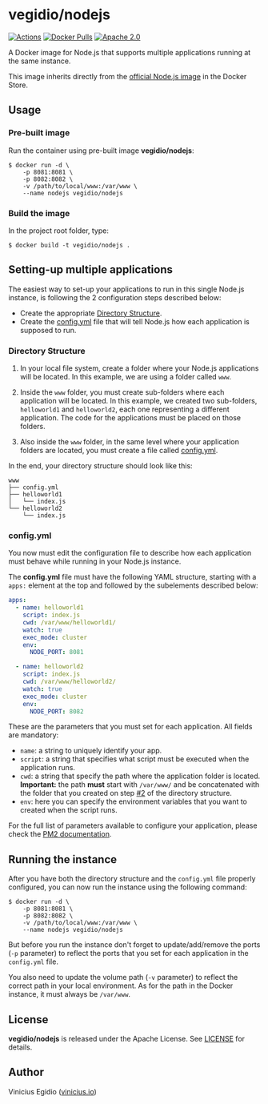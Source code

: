 # vegidio/nodejs

[![Actions](https://github.com/vegidio/docker-nodejs/workflows/build/badge.svg)](https://github.com/vegidio/docker-nodejs/actions)
[![Docker Pulls](https://img.shields.io/docker/pulls/vegidio/nodejs.svg)](https://store.docker.com/community/images/vegidio/nodejs)
[![Apache 2.0](https://img.shields.io/badge/license-Apache_License_2.0-blue.svg)](http://www.apache.org/licenses/LICENSE-2.0)

A Docker image for Node.js that supports multiple applications running at the same instance.

This image inherits directly from the [official Node.js image](https://store.docker.com/images/node) in the Docker Store.

## Usage

### Pre-built image

Run the container using pre-built image **vegidio/nodejs**:

```
$ docker run -d \
    -p 8081:8081 \
    -p 8082:8082 \
    -v /path/to/local/www:/var/www \
    --name nodejs vegidio/nodejs
```

### Build the image

In the project root folder, type:

```
$ docker build -t vegidio/nodejs .
```

## Setting-up multiple applications

The easiest way to set-up your applications to run in this single Node.js instance, is following the 2 configuration steps described below:

- Create the appropriate [Directory Structure](#directory-structure).
- Create the [config.yml](#configyml) file that will tell Node.js how each application is supposed to run.

### Directory Structure

1. In your local file system, create a folder where your Node.js applications will be located. In this example, we are using a folder called `www`.

2. Inside the `www` folder, you must create sub-folders where each application will be located. In this example, we created two sub-folders, `helloworld1` and `helloworld2`, each one representing a different application. The code for the applications must be placed on those folders.

3. Also inside the `www` folder, in the same level where your application folders are located, you must create a file called [config.yml](#configyml).

In the end, your directory structure should look like this:

```
www
├── config.yml
├── helloworld1
│   └── index.js
└── helloworld2
    └── index.js
```

### config.yml

You now must edit the configuration file to describe how each application must behave while running in your Node.js instance.

The **config.yml** file must have the following YAML structure, starting with a `apps:` element at the top and followed by the subelements described below:

```yml
apps:
  - name: helloworld1
    script: index.js
    cwd: /var/www/helloworld1/
    watch: true
    exec_mode: cluster
    env:
      NODE_PORT: 8081

  - name: helloworld2
    script: index.js
    cwd: /var/www/helloworld2/
    watch: true
    exec_mode: cluster
    env:
      NODE_PORT: 8082
```

These are the parameters that you must set for each application. All fields are mandatory:

- `name`: a string to uniquely identify your app.
- `script`: a string that specifies what script must be executed when the application runs.
- `cwd`: a string that specify the path where the application folder is located. **Important:** the path __must__ start with `/var/www/` and be concatenated with the folder that you created on step [#2](#directory-structure) of the directory structure.
- `env`: here you can specify the environment variables that you want to created when the script runs.

For the full list of parameters available to configure your application, please check the [PM2 documentation](http://pm2.keymetrics.io/docs/usage/application-declaration/).

## Running the instance

After you have both the directory structure and the `config.yml` file properly configured, you can now run the instance using the following command:

```
$ docker run -d \
    -p 8081:8081 \
    -p 8082:8082 \
    -v /path/to/local/www:/var/www \
    --name nodejs vegidio/nodejs
```

But before you run the instance don't forget to update/add/remove the ports (`-p` parameter) to reflect the ports that you set for each application in the `config.yml` file.

You also need to update the volume path (`-v` parameter) to reflect the correct path in your local environment. As for the path in the Docker instance, it must always be `/var/www`.

## License

**vegidio/nodejs** is released under the Apache License. See [LICENSE](LICENSE.txt) for details.

## Author

Vinicius Egidio ([vinicius.io](http://vinicius.io))
